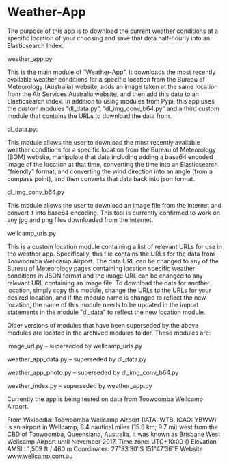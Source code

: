 # Weather-App

The purpose of this app is to download the current weather conditions at a specific location of your choosing and save that data half-hourly into an Elasticsearch Index. 

weather_app.py 

This is the main module of “Weather-App”.  It downloads the most recently available weather conditions for a specific location from the Bureau of Meteorology (Australia) website, adds an image taken at the same location from the Air Services Australia website, and then add this data to an Elasticsearch index.  In addition to using modules from Pypi, this app uses the custom modules “dl_data.py”, “dl_img_conv_b64.py” and a third custom module that contains the URLs to download the data from.  

dl_data.py: 

This module allows the user to download the most recently available weather conditions for a specific location from the Bureau of Meteorology (BOM) website, manipulate that data including adding a base64 encoded image of the location at that time, converting the time into an Elasticsearch "friendly" format, and converting the wind direction into an angle (from a compass point), and then converts that data back into json format.

dl_img_conv_b64.py 

This module allows the user to download an image file from the internet and convert it into base64 encoding.  This tool is currently confirmed to work on any jpg and png files downloaded from the internet.

wellcamp_urls.py 

This is a custom location module containing a list of relevant URLs for use in the weather app. Specifically, this file contains the URLs for the data from Toowoomba Wellcamp Airport. The data URL can be changed to any of the Bureau of Meteorology pages containing location specific weather conditions in JSON format and the image URL can be changed to any relevant URL containing an image file.  To download the data for another location, simply copy this module, change the URLs to the URLs for your desired location, and if the module name is changed to reflect the new location, the name of this module needs to be updated in the import statements in the module "dl_data" to reflect the new location module.

Older versions of modules that have been superseded by the above modules are located in the archived modules folder.  These modules are:

image_url.py – superseded by wellcamp_urls.py 

weather_app_data.py – superseded by dl_data.py

weather_app_photo.py – superseded by dl_img_conv_b64.py 

weather_index.py – superseded by weather_app.py


Currently the app is being tested on data from Toowoomba Wellcamp Airport.

From Wikipedia: Toowoomba Wellcamp Airport (IATA: WTB, ICAO: YBWW) is an airport in Wellcamp,
8.4 nautical miles (15.6 km; 9.7 mi) west from the CBD of Toowoomba, Queensland, Australia. 
It was known as Brisbane West Wellcamp Airport until November 2017. 
Time zone:  UTC+10:00 ()
Elevation AMSL:  1,509 ft / 460 m
Coordinates:  27°33′30″S 151°47′36″E
Website	www.wellcamp.com.au


